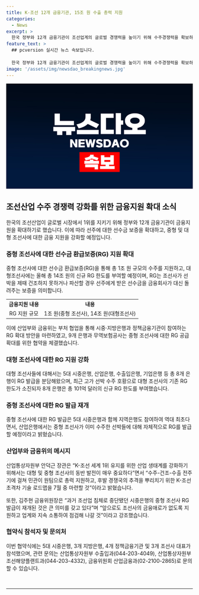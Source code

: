 ```yaml
---
title: K-조선 12개 금융기관, 15조 원 수출 총력 지원
categories:
  - News
excerpt: >
  한국 정부와 12개 금융기관이 조선업계의 글로벌 경쟁력을 높이기 위해 수주경쟁력을 확보하고 수출을 촉진하는데 금융지원을 확대한다. 이에 따라 중형 조선사에는 1조 원 규모의 수주를 지원하고 대형조선사에는 올해 총 14조 원의 신규 수주 보증 한도를 부여한다. 특히 조선산업이 호조를 보이고 있어 RG 공급 확대가 필요한 상황이어서, 산업부와 금융위는 시중·지방은행과 정책금융기관이 참여하는 RG 확대 방안을 마련하고 협약식을 개최했다. 이에 따라 9개 은행과 무역보험공사가 중형 조선사에 대한 RG 공급 확대를 위한 협약을 체결하고 있다.
feature_text: >
  ## pcversion 실시간 뉴스 속보입니다.

  한국 정부와 12개 금융기관이 조선업계의 글로벌 경쟁력을 높이기 위해 수주경쟁력을 확보하고 수출을 촉진하는데 금융지원을 확대한다. 이에 따라 중형 조선사에는 1조 원 규모의 수주를 지원하고 대형조선사에는 올해 총 14조 원의 신규 수주 보증 한도를 부여한다. 특히 조선산업이 호조를 보이고 있어 RG 공급 확대가 필요한 상황이어서, 산업부와 금융위는 시중·지방은행과 정책금융기관이 참여하는 RG 확대 방안을 마련하고 협약식을 개최했다. 이에 따라 9개 은행과 무역보험공사가 중형 조선사에 대한 RG 공급 확대를 위한 협약을 체결하고 있다.
image: '/assets/img/newsdao_breakingnews.jpg'
---
```


<p><img src="/assets/img/newsdao_breakingnews.jpg" alt="pcversion 속보" /></p>

<h2 data-ke-size="size26">조선산업 수주 경쟁력 강화를 위한 금융지원 확대 소식</h2>

<p data-ke-size="size16">한국의 조선산업이 글로벌 시장에서 1위를 지키기 위해 정부와 12개 금융기관이 금융지원을 확대하기로 했습니다. 이에 따라 선주에 대한 선수금 보증을 확대하고, 중형 및 대형 조선사에 대한 금융 지원을 강화할 예정입니다.</p>

<h3>중형 조선사에 대한 선수금 환급보증(RG) 지원 확대</h3>

<p data-ke-size="size16">중형 조선사에 대한 선수금 환급보증(RG)을 통해 총 1조 원 규모의 수주를 지원하고, 대형조선사에는 올해 총 14조 원의 신규 RG 한도를 부여할 예정이며, RG는 조선사가 선박을 제때 건조하지 못하거나 파산할 경우 선주에게 받은 선수금을 금융회사가 대신 돌려주는 보증을 의미합니다.</p>

<table>
  <tr>
    <td style="text-align: center; height: 17px;"><b>금융지원 내용</b></td>
    <td style="text-align: center; height: 17px;"><b>내용</b></td>
  </tr>
  <tr>
    <td style="text-align: center; height: 17px;">RG 지원 규모</td>
    <td style="text-align: center; height: 17px;">1조 원(중형 조선사), 14조 원(대형조선사)</td>
  </tr>
</table>

<p data-ke-size="size16">이에 산업부와 금융위는 부처 협업을 통해 시중·지방은행과 정책금융기관이 참여하는 RG 확대 방안을 마련하였고, 9개 은행과 무역보험공사는 중형 조선사에 대한 RG 공급 확대를 위한 협약을 체결했습니다.</p>

<h3>대형 조선사에 대한 RG 지원 강화</h3>

<p data-ke-size="size16">대형 조선사들에 대해서는 5대 시중은행, 산업은행, 수출입은행, 기업은행 등 총 8개 은행이 RG 발급을 분담해왔으며, 최근 고가 선박 수주 호황으로 대형 조선사의 기존 RG 한도가 소진되자 8개 은행은 총 101억 달러의 신규 RG 한도를 부여했습니다.</p>

<h3>중형 조선사에 대한 RG 발급 재개</h3>

<p data-ke-size="size16">중형 조선사에 대한 RG 발급은 5대 시중은행과 함께 지역은행도 참여하여 역대 최초다면서, 산업은행에서는 중형 조선사가 이미 수주한 선박들에 대해 자체적으로 RG를 발급할 예정이라고 밝혔습니다.</p>

<h3>산업부와 금융위의 메시지</h3>

<p data-ke-size="size16">산업통상자원부 안덕근 장관은 “K-조선 세계 1위 유지를 위한 산업 생태계를 강화하기 위해서는 대형 및 중형 조선사의 동반 발전이 매우 중요하다”면서 “수주-건조-수출 전주기에 걸쳐 민관이 원팀으로 총력 지원하고, 후발 경쟁국의 추격을 뿌리치기 위한 K-조선 초격차 기술 로드맵을 7월 중 마련할 것”이라고 밝혔습니다.</p>

<p data-ke-size="size16">또한, 김주현 금융위원장은 “과거 조선업 침체로 중단됐던 시중은행의 중형 조선사 RG 발급이 재개된 것은 큰 의미를 갖고 있다”며 “앞으로도 조선사의 금융애로가 없도록 지원하고 업계와 지속 소통하여 점검해 나갈 것”이라고 강조했습니다.</p>

<h3>협약식 참석자 및 문의처</h3>

<p data-ke-size="size16">이번 협약식에는 5대 시중은행, 3개 지방은행, 4개 정책금융기관 및 3개 조선사 대표가 참석했으며, 관련 문의는 산업통상자원부 수출입과(044-203-4049), 산업통상자원부 조선해양플랜트과(044-203-4332), 금융위원회 산업금융과(02-2100-2865)로 문의할 수 있습니다.</p>

<p data-ke-size="size16">&nbsp;</p>

<hr>

<p data-ke-size="size16"></p>

